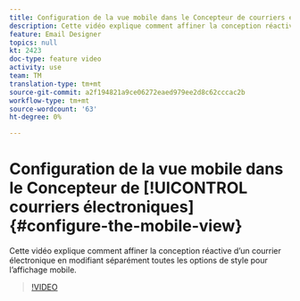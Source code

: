 ```yaml
---
title: Configuration de la vue mobile dans le Concepteur de courriers électroniques
description: Cette vidéo explique comment affiner la conception réactive d'un courrier électronique dans Adobe Campaign Standard (ACS) en modifiant séparément toutes les options de style pour l'affichage mobile.
feature: Email Designer
topics: null
kt: 2423
doc-type: feature video
activity: use
team: TM
translation-type: tm+mt
source-git-commit: a2f194821a9ce06272eaed979ee2d8c62cccac2b
workflow-type: tm+mt
source-wordcount: '63'
ht-degree: 0%

---
```



# Configuration de la vue mobile dans le Concepteur de [!UICONTROL courriers électroniques] {#configure-the-mobile-view}

Cette vidéo explique comment affiner la conception réactive d’un courrier électronique en modifiant séparément toutes les options de style pour l’affichage mobile.

>[!VIDEO](https://video.tv.adobe.com/v/25919?quality=12)
